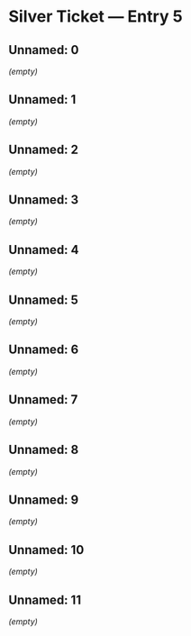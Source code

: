 # Silver Ticket — Entry 5

## Unnamed: 0

_(empty)_

## Unnamed: 1

_(empty)_

## Unnamed: 2

_(empty)_

## Unnamed: 3

_(empty)_

## Unnamed: 4

_(empty)_

## Unnamed: 5

_(empty)_

## Unnamed: 6

_(empty)_

## Unnamed: 7

_(empty)_

## Unnamed: 8

_(empty)_

## Unnamed: 9

_(empty)_

## Unnamed: 10

_(empty)_

## Unnamed: 11

_(empty)_

